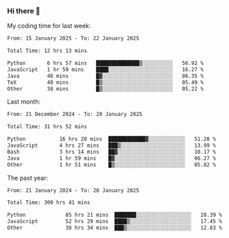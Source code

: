 ### Hi there 👋

My coding time for last week:

<!--START_SECTION:week-->

```txt
From: 15 January 2025 - To: 22 January 2025

Total Time: 12 hrs 13 mins

Python       6 hrs 57 mins   ██████████████▒░░░░░░░░░░   56.92 %
JavaScript   1 hr 59 mins    ████░░░░░░░░░░░░░░░░░░░░░   16.27 %
Java         46 mins         █▓░░░░░░░░░░░░░░░░░░░░░░░   06.35 %
TeX          40 mins         █▒░░░░░░░░░░░░░░░░░░░░░░░   05.49 %
Other        38 mins         █▒░░░░░░░░░░░░░░░░░░░░░░░   05.22 %
```

<!--END_SECTION:week-->

Last month:

<!--START_SECTION:month-->

```txt
From: 21 December 2024 - To: 20 January 2025

Total Time: 31 hrs 52 mins

Python           16 hrs 20 mins  ████████████▓░░░░░░░░░░░░   51.28 %
JavaScript       4 hrs 27 mins   ███▒░░░░░░░░░░░░░░░░░░░░░   13.99 %
Bash             3 hrs 14 mins   ██▓░░░░░░░░░░░░░░░░░░░░░░   10.17 %
Java             1 hr 59 mins    █▓░░░░░░░░░░░░░░░░░░░░░░░   06.27 %
Other            1 hr 51 mins    █▒░░░░░░░░░░░░░░░░░░░░░░░   05.82 %
```

<!--END_SECTION:month-->

The past year:

<!--START_SECTION:year-->

```txt
From: 21 January 2024 - To: 20 January 2025

Total Time: 300 hrs 41 mins

Python             85 hrs 21 mins  ███████░░░░░░░░░░░░░░░░░░   28.39 %
JavaScript         52 hrs 29 mins  ████▒░░░░░░░░░░░░░░░░░░░░   17.45 %
Other              38 hrs 34 mins  ███▒░░░░░░░░░░░░░░░░░░░░░   12.83 %
```

<!--END_SECTION:year-->

